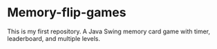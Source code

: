 # Memory-flip-games
This is my first repository. A Java Swing memory card game with timer, leaderboard, and multiple levels.
